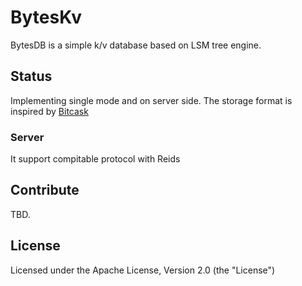 # BytesKv

BytesDB is a simple k/v database based on LSM tree engine.

## Status

Implementing single mode and on server side.
The storage format is inspired by [Bitcask](https://riak.com/assets/bitcask-intro.pdf)

### Server

It support compitable protocol with Reids

## Contribute
TBD.

## License

Licensed under the Apache License, Version 2.0 (the "License")
